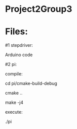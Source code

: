 # Project2Group3

# Files:

#1 stepdriver: 

Arduino code

#2 pi:

compile:

cd pi/cmake-build-debug

cmake ..

make -j4



execute:

./pi
